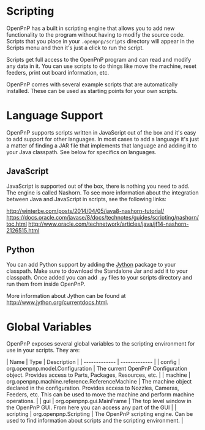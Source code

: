 # Scripting
OpenPnP has a built in scripting engine that allows you to add new functionality to the program without having to modify the source code. Scripts that you place in your `.openpnp/scripts` directory will appear in the Scripts menu and then it's just a click to run the script.

Scripts get full access to the OpenPnP program and can read and modify any data in it. You can use scripts to do things like move the machine, reset feeders, print out board information, etc.

OpenPnP comes with several example scripts that are automatically installed. These can be used as starting points for your own scripts.

# Language Support
OpenPnP supports scripts written in JavaScript out of the box and it's easy to add support for other languages. In most cases to add a language it's just a matter of finding a JAR file that implements that language and adding it to your Java classpath. See below for specifics on languages.

## JavaScript
JavaScript is supported out of the box, there is nothing you need to add. The engine is called Nashorn. To see more information about the integration between Java and JavaScript in scripts, see the following links:

http://winterbe.com/posts/2014/04/05/java8-nashorn-tutorial/
https://docs.oracle.com/javase/8/docs/technotes/guides/scripting/nashorn/toc.html
http://www.oracle.com/technetwork/articles/java/jf14-nashorn-2126515.html

## Python
You can add Python support by adding the [Jython](http://www.jython.org/downloads.html) package to your classpath. Make sure to download the Standalone Jar and add it to your classpath. Once added you can add `.py` files to your scripts directory and run them from inside OpenPnP. 

More information about Jython can be found at http://www.jython.org/currentdocs.html.

# Global Variables
OpenPnP exposes several global variables to the scripting environment for use in your scripts. They are:

| Name  | Type | Description |
| ------------- | ------------- |
| config  | org.openpnp.model.Configuration | The current OpenPnP Configuration object. Provides access to Parts, Packages, Resources, etc. |
| machine | org.openpnp.machine.reference.ReferenceMachine | The machine object declared in the configuration. Provides access to Nozzles, Cameras, Feeders, etc. This can be used to move the machine and perform machine operations. |
| gui | org.openpnp.gui.MainFrame | The top level window in the OpenPnP GUI. From here you can access any part of the GUI |
| scripting | org.openpnp.Scripting | The OpenPnP scripting engine. Can be used to find information about scripts and the scripting environment. |